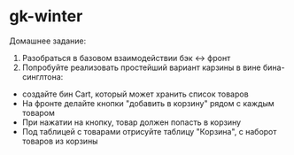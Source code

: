 # gk-winter
Домашнее задание:
1) Разобраться в базовом взаимодействии бэк <-> фронт
2) Попробуйте реализовать простейший вариант карзины в вине бина-синглтона:
- создайте бин Cart, который может хранить список товаров
- На фронте делайте кнопки "добавить в корзину" рядом с каждым товаром
- При нажатии на кнопку, товар должен попасть в корзину
- Под таблицей с товарами отрисуйте таблицу "Корзина", с наборот товаров из корзины